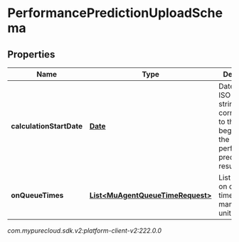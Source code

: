 # PerformancePredictionUploadSchema


## Properties

| Name | Type | Description | Notes |
| ------------ | ------------- | ------------- | ------------- |
| **calculationStartDate** | [**Date**](Date) | Date as an ISO-8601 string, corresponding to the beginning of the performance prediction results |  |
| **onQueueTimes** | [**List&lt;MuAgentQueueTimeRequest&gt;**](MuAgentQueueTimeRequest) | List of agent on queue times by management unit |  |




_com.mypurecloud.sdk.v2:platform-client-v2:222.0.0_
